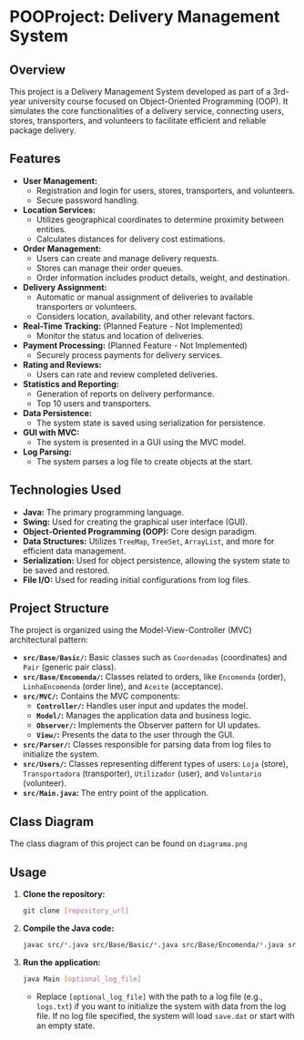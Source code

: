 # POOProject: Delivery Management System

## Overview

This project is a Delivery Management System developed as part of a 3rd-year university course focused on Object-Oriented Programming (OOP). It simulates the core functionalities of a delivery service, connecting users, stores, transporters, and volunteers to facilitate efficient and reliable package delivery.

## Features

- **User Management:**
  - Registration and login for users, stores, transporters, and volunteers.
  - Secure password handling.
- **Location Services:**
  - Utilizes geographical coordinates to determine proximity between entities.
  - Calculates distances for delivery cost estimations.
- **Order Management:**
  - Users can create and manage delivery requests.
  - Stores can manage their order queues.
  - Order information includes product details, weight, and destination.
- **Delivery Assignment:**
  - Automatic or manual assignment of deliveries to available transporters or volunteers.
  - Considers location, availability, and other relevant factors.
- **Real-Time Tracking:** (Planned Feature - Not Implemented)
  - Monitor the status and location of deliveries.
- **Payment Processing:** (Planned Feature - Not Implemented)
  - Securely process payments for delivery services.
- **Rating and Reviews:**
  - Users can rate and review completed deliveries.
- **Statistics and Reporting:**
  - Generation of reports on delivery performance.
  - Top 10 users and transporters.
- **Data Persistence:**
  - The system state is saved using serialization for persistence.
- **GUI with MVC:**
  - The system is presented in a GUI using the MVC model.
- **Log Parsing:**
  - The system parses a log file to create objects at the start.

## Technologies Used

- **Java:** The primary programming language.
- **Swing:** Used for creating the graphical user interface (GUI).
- **Object-Oriented Programming (OOP):** Core design paradigm.
- **Data Structures:** Utilizes `TreeMap`, `TreeSet`, `ArrayList`, and more for efficient data management.
- **Serialization:** Used for object persistence, allowing the system state to be saved and restored.
- **File I/O:** Used for reading initial configurations from log files.

## Project Structure

The project is organized using the Model-View-Controller (MVC) architectural pattern:

- **`src/Base/Basic/`:**  Basic classes such as `Coordenadas` (coordinates) and `Pair` (generic pair class).
- **`src/Base/Encomenda/`:** Classes related to orders, like `Encomenda` (order), `LinhaEncomenda` (order line), and `Aceite` (acceptance).
- **`src/MVC/`:** Contains the MVC components:
    - **`Controller/`:** Handles user input and updates the model.
    - **`Model/`:** Manages the application data and business logic.
    - **`Observer/`:** Implements the Observer pattern for UI updates.
    - **`View/`:**  Presents the data to the user through the GUI.
- **`src/Parser/`:** Classes responsible for parsing data from log files to initialize the system.
- **`src/Users/`:**  Classes representing different types of users: `Loja` (store), `Transportadora` (transporter), `Utilizador` (user), and `Voluntario` (volunteer).
- **`src/Main.java`:**  The entry point of the application.

## Class Diagram
The class diagram of this project can be found on `diagrama.png`

## Usage

1.  **Clone the repository:**

    ```bash
    git clone [repository_url]
    ```

2.  **Compile the Java code:**

    ```bash
    javac src/*.java src/Base/Basic/*.java src/Base/Encomenda/*.java src/MVC/Controller/*.java src/MVC/Controller/Menu/*.java src/MVC/Model/*.java src/MVC/Observer/*.java src/MVC/View/*.java src/Parser/*.java src/Users/*.java
    ```

3.  **Run the application:**

    ```bash
    java Main [optional_log_file]
    ```

    - Replace `[optional_log_file]` with the path to a log file (e.g., `logs.txt`) if you want to initialize the system with data from the log file.  If no log file specified, the system will load `save.dat` or start with an empty state.
